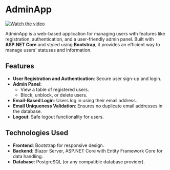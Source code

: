 # AdminApp

[![Watch the video](https://img.youtube.com/vi/AQJ6DK2_2ao/0.jpg)](https://youtu.be/AQJ6DK2_2ao)

AdminApp is a web-based application for managing users with features like registration, authentication, and a user-friendly admin panel. Built with **ASP.NET Core** and styled using **Bootstrap**, it provides an efficient way to manage users' statuses and information.

## Features

- **User Registration and Authentication**: Secure user sign-up and login.
- **Admin Panel**:
  - View a table of registered users.
  - Block, unblock, or delete users.
- **Email-Based Login**: Users log in using their email address.
- **Email Uniqueness Validation**: Ensures no duplicate email addresses in the database.
- **Logout**: Safe logout functionality for users.

## Technologies Used

- **Frontend**: Bootstrap for responsive design.
- **Backend**: Blazor Server, ASP.NET Core with Entity Framework Core for data handling.
- **Database**: PostgreSQL (or any compatible database provider).
